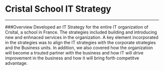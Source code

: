 # Cristal School IT Strategy
------------------

###Overview
Developed an IT Strategy for the entire IT organization of Crsital, a school in France. The strategies included building and introducing new and enhnaced services in the organization. A key element incorporated in the strategies was to align the IT strategies with the corporate strategies and the Business units. In addition, we also covered how the organization will become a trsuted partner with the business and how IT will drive improvement in the business and how it will bring forth competitve advantage.
